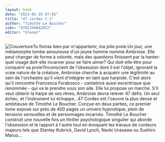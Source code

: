 ```yaml
---
layout: book
date: "2023-05-29 07:56"
title: "47 cordes t.1"
author: "Timothé Le Boucher"
isbn: "9782344042052"
editor: "Glenat"
---
```

![Couverture](/img/9782344042052.jpg)Tu finiras bien par m'appartenir, ma jolie proie.Un jour, une métamorphe tombe amoureuse d'un jeune homme nommé Ambroise. Elle peut changer de forme à volonté, mais des questions finissent par la hanter: quel visage doit-elle incarner pour se faire aimer? Qui doit-elle être pour conquérir sa proie?Inconscient de l'obsession dont il est l'objet, ignorant la vraie nature de la créature, Ambroise cherche à acquérir une légitimité au sein de l'orchestre qu'il vient d'intégrer en tant que harpiste. C'est alors qu'il rencontre Francesca Forabosco - cantatrice aussi excentrique que renommée - qui va le prendre sous son aile. Elle lui propose un marché. S'il veut obtenir la harpe de ses rêves, Ambroise devra relever 47 défis. Un seul échec, et l'instrument lui échappe...47 Cordes est l'oeuvre la plus dense et ambitieuse de Timothé Le Boucher. Conçue en deux parties, ce premier tome expose sur près de 400 pages un univers hypnotique, plein de tensions sensuelles et de personnages incarnés. Timothé Le Boucher construit une nouvelle fois un thriller psychologique singulier qui aborde l'obsession et le rapport à l'autre tout en évoquant les travaux de conteurs majeurs tels que Stanley Kubrick, David Lynch, Naoki Urasawa ou Suehiro Maruo...
